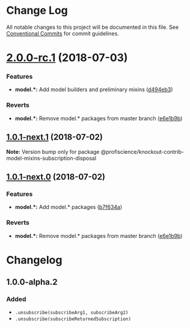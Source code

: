 # Change Log

All notable changes to this project will be documented in this file.
See [Conventional Commits](https://conventionalcommits.org) for commit guidelines.

<a name="2.0.0-rc.1"></a>
# [2.0.0-rc.1](https://github.com/Profiscience/knockout-contrib/compare/@profiscience/knockout-contrib-model-mixins-subscription-disposal@1.0.0-alpha.9...@profiscience/knockout-contrib-model-mixins-subscription-disposal@2.0.0-rc.1) (2018-07-03)


### Features

* **model.*:** Add model builders and preliminary mixins ([d494eb3](https://github.com/Profiscience/knockout-contrib/commit/d494eb3))


### Reverts

* **model.*:** Remove model.* packages from master branch ([e6e1b9b](https://github.com/Profiscience/knockout-contrib/commit/e6e1b9b))




<a name="1.0.1-next.1"></a>

## [1.0.1-next.1](https://github.com/Profiscience/knockout-contrib/compare/@profiscience/knockout-contrib-model-mixins-subscription-disposal@1.0.1-next.0...@profiscience/knockout-contrib-model-mixins-subscription-disposal@1.0.1-next.1) (2018-07-02)

**Note:** Version bump only for package @profiscience/knockout-contrib-model-mixins-subscription-disposal

<a name="1.0.1-next.0"></a>

## [1.0.1-next.0](https://github.com/Profiscience/knockout-contrib/compare/@profiscience/knockout-contrib-model-mixins-subscription-disposal@1.0.0-alpha.9...@profiscience/knockout-contrib-model-mixins-subscription-disposal@1.0.1-next.0) (2018-07-02)

### Features

- **model.\*:** Add model.\* packages ([b7f634a](https://github.com/Profiscience/knockout-contrib/commit/b7f634a))

### Reverts

- **model.\*:** Remove model.\* packages from master branch ([e6e1b9b](https://github.com/Profiscience/knockout-contrib/commit/e6e1b9b))

# Changelog

## 1.0.0-alpha.2

### Added

- `.unsubscribe(subscribeArg1, subscribeArg2)`
- `.unsubscribe(subscribeReturnedSubscription)`

